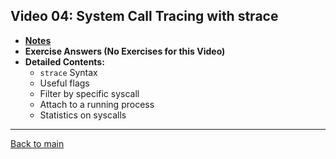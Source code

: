 ## Video 04: System Call Tracing with strace

- **[Notes](notes.md)**
- **Exercise Answers (No Exercises for this Video)**
- **Detailed Contents:**
  - ```strace``` Syntax
  - Useful flags
  - Filter by specific syscall
  - Attach to a running process
  - Statistics on syscalls

---
 
[Back to main](https://github.com/rot0xd/SecurityTube/blob/master/SGDE/README.md)
